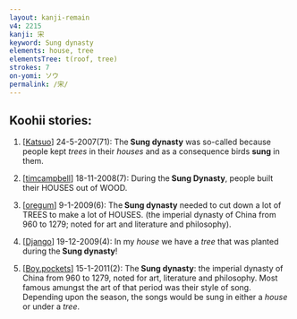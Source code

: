 ```yaml
---
layout: kanji-remain
v4: 2215
kanji: 宋
keyword: Sung dynasty
elements: house, tree
elementsTree: t(roof, tree)
strokes: 7
on-yomi: ソウ
permalink: /宋/
---
```


## Koohii stories: 

1) [<a href="http://kanji.koohii.com/profile/Katsuo">Katsuo</a>] 24-5-2007(71): The<strong> Sung dynasty</strong> was so-called because people kept <em>trees</em> in their <em>houses</em> and as a consequence birds <strong>sung</strong> in them.

2) [<a href="http://kanji.koohii.com/profile/timcampbell">timcampbell</a>] 18-11-2008(7): During the<strong> Sung Dynasty</strong>, people built their HOUSES out of WOOD.

3) [<a href="http://kanji.koohii.com/profile/oregum">oregum</a>] 9-1-2009(6): The<strong> Sung dynasty</strong> needed to cut down a lot of TREES to make a lot of HOUSES. (the imperial dynasty of China from 960 to 1279; noted for art and literature and philosophy).

4) [<a href="http://kanji.koohii.com/profile/Django">Django</a>] 19-12-2009(4): In my <em>house</em> we have a <em>tree</em> that was planted during the<strong> Sung dynasty</strong>!

5) [<a href="http://kanji.koohii.com/profile/Boy.pockets">Boy.pockets</a>] 15-1-2011(2): The<strong> Sung dynasty</strong>: the imperial dynasty of China from 960 to 1279, noted for art, literature and philosophy. Most famous amungst the art of that period was their style of song. Depending upon the season, the songs would be sung in either a <em>house</em> or under a <em>tree</em>.

